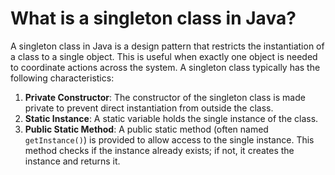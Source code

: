 # What is a singleton class in Java?
A singleton class in Java is a design pattern that restricts the instantiation of a class to a single object. This is useful when exactly one object is needed to coordinate actions across the system. A singleton class typically has the following characteristics:
1. **Private Constructor**: The constructor of the singleton class is made private to prevent direct instantiation from outside the class.
2. **Static Instance**: A static variable holds the single instance of the class.
3. **Public Static Method**: A public static method (often named `getInstance()`) is provided to allow access to the single instance. This method checks if the instance already exists; if not, it creates the instance and returns it.
